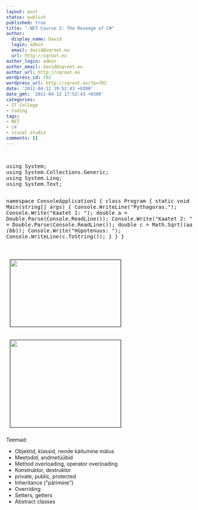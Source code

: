 ```yaml
---
layout: post
status: publish
published: true
title: ".NET Course 2: The Revenge of C#"
author:
  display_name: David
  login: admin
  email: david@sqroot.eu
  url: http://sqroot.eu
author_login: admin
author_email: david@sqroot.eu
author_url: http://sqroot.eu
wordpress_id: 702
wordpress_url: http://sqroot.eu/?p=702
date: '2011-04-12 19:52:43 +0300'
date_gmt: '2011-04-12 17:52:43 +0300'
categories:
- IT College
- Coding
tags:
- NET
- c#
- visual studio
comments: []
---
```

<p>&nbsp;</p>
<pre>using System;
using System.Collections.Generic;
using System.Linq;
using System.Text;

namespace ConsoleApplication1
{
    class Program
    {
        static void Main(string[] args)
        {
            Console.WriteLine(&quot;Pythagoras.&quot;);
            Console.Write(&quot;Kaatet 1: &quot;);
            double a = Double.Parse(Console.ReadLine());
            Console.Write(&quot;Kaatet 2: &quot;);
            double b = Double.Parse(Console.ReadLine());
            double c = Math.Sqrt((a*a) + (b*b));
            Console.Write(&quot;H&uuml;potenuus: &quot;);
            Console.WriteLine(c.ToString());
        }
    }
}

</pre>
<p><a href="http://sqroot.eu/wp-content/uploads/2011/04/Rateonline.png"><img alt="" class="aligncenter size-medium wp-image-701" src="http://sqroot.eu/wp-content/uploads/2011/04/Rateonline-300x181.png" style="width: 300px;height: 181px;border-width: 1px;border-style: solid;margin: 10px" /></a></p>
<p><a href="http://sqroot.eu/wp-content/uploads/2011/04/Activate.png"><img alt="" class="aligncenter size-medium wp-image-705" src="http://sqroot.eu/wp-content/uploads/2011/04/Activate-300x236.png" style="width: 300px;height: 236px;border-width: 1px;border-style: solid;margin: 10px" /></a></p>
<p>Teemad:</p>
<ul>
<li>Objektid, klassid, nende k&auml;itumine m&auml;lus</li>
<li>Meetodid, andmet&uuml;&uuml;bid</li>
<li>Method overloading, operator overloading</li>
<li>Konstruktor, destruktor</li>
<li>private, public, protected</li>
<li>Inheritance (&quot;p&auml;rimine&quot;)</li>
<li>Overriding</li>
<li>Setters, getters</li>
<li>Abstract classes</li>
</ul>
